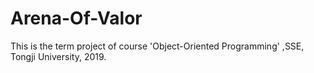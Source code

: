 # Arena-Of-Valor
This is the term project of course 'Object-Oriented Programming' ,SSE, Tongji University, 2019.
